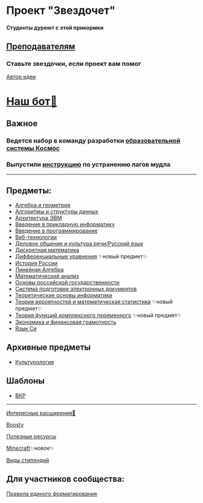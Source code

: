 # Проект "Звездочет"
#### Студенты дуреют с этой прикормки

## [Преподавателям](smth/tutors.md)

### Ставьте звездочки, если проект вам помог
[Автор идеи](https://github.com/callmeyura)

# [Наш бот🐘](https://t.me/AstronStarBot)
## Важное
### Ведется набор в команду разработки [образовательной системы Космос](https://github.com/voskhod-1/cosmos-server/blob/main/info.md)
### Выпустили [инструкцию](https://github.com/voskhod-1/VSU_MoodleFix) по устранению лагов мудла
***

## Предметы:
+ [Алгебра и геометрия](subjects/algem/algem.md)
+ [Алгоритмы и структуры данных](subjects/aisd/aisd.md)
+ [Архитектура ЭВМ](subjects/archevm/archevm.md)
+ [Введение в прикладную информатику](subjects/pi/pi.md)
+ [Введение в программирование](subjects/vvp/vvp.md)
+ [Веб-технологии](subjects/web/web.md)
+ [Деловое общение и культура речи/Русский язык](subjects/russian/russian.md)
+ [Дискретная математика](subjects/dm/dm.md)
+ [Дифференциальные уравнения](subjects/diffur/diffur.md) ✨новый предмет✨
+ [История России](subjects/hist/hist.md)
+ [Линейная Алгебра](subjects/lin-alg/lin-alg.md)
+ [Математический анализ](subjects/mathan/mathan.md)
+ [Основы российской государственности](subjects/org/org.md)
+ [Система подготовки электронных документов](subjects/sped/sped.md)
+ [Теоретические основы информатики](subjects/toinf/toinf.md)
+ [Теория вероятностей и математическая статистика](subjects/terver/terver.md) ✨новый предмет✨
+ [Теория функций комплексного переменного](subjects/tfkp/tfkp.md) ✨новый предмет✨
+ [Экономика и финансовая грамотность](subjects/economy/economy.md)
+ [Язык Си](subjects/clang/clang.md)

## Архивные предметы
+ [Культурология](archive/subjects/cult/cult.md)

## Шаблоны
+ [ВКР](templates/vkr/vkr.md)
***
[Интересные расширения👀](smth/resources.md#Прикладной-софт)

[Boosty](https://boosty.to/starsresearch)

[Полезные ресурсы](smth/resources.md)

[Minecraft](smth/Minecraft.md)✨новое✨

[Виды стипендий](smth/stipendia.md)
## Для участников сообщества:

[Правила единого форматирования](smth/formattingRules.md)
